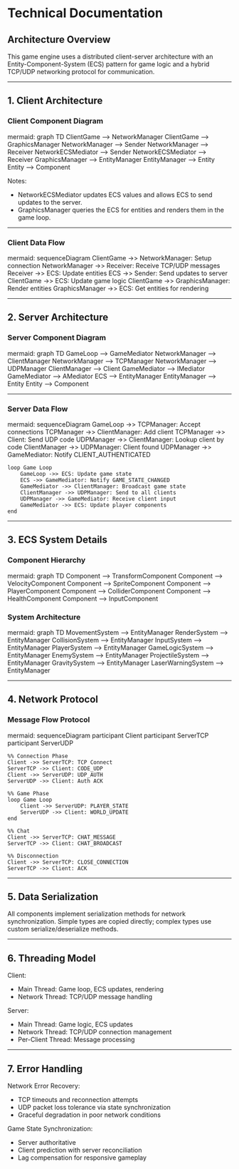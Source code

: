 # Technical Documentation

## Architecture Overview

This game engine uses a distributed client-server architecture with an Entity-Component-System (ECS) pattern for game logic and a hybrid TCP/UDP networking protocol for communication.

---

## 1. Client Architecture

### Client Component Diagram

mermaid:
graph TD
    ClientGame --> NetworkManager
    ClientGame --> GraphicsManager
    NetworkManager --> Sender
    NetworkManager --> Receiver
    NetworkECSMediator --> Sender
    NetworkECSMediator --> Receiver
    GraphicsManager --> EntityManager
    EntityManager --> Entity
    Entity --> Component

Notes:
- NetworkECSMediator updates ECS values and allows ECS to send updates to the server.
- GraphicsManager queries the ECS for entities and renders them in the game loop.

---

### Client Data Flow

mermaid:
sequenceDiagram
    ClientGame ->> NetworkManager: Setup connection
    NetworkManager ->> Receiver: Receive TCP/UDP messages
    Receiver ->> ECS: Update entities
    ECS ->> Sender: Send updates to server
    ClientGame ->> ECS: Update game logic
    ClientGame ->> GraphicsManager: Render entities
    GraphicsManager ->> ECS: Get entities for rendering

---

## 2. Server Architecture

### Server Component Diagram

mermaid:
graph TD
    GameLoop --> GameMediator
    NetworkManager --> ClientManager
    NetworkManager --> TCPManager
    NetworkManager --> UDPManager
    ClientManager --> Client
    GameMediator --> IMediator
    GameMediator --> AMediator
    ECS --> EntityManager
    EntityManager --> Entity
    Entity --> Component

---

### Server Data Flow

mermaid:
sequenceDiagram
    GameLoop ->> TCPManager: Accept connections
    TCPManager ->> ClientManager: Add client
    TCPManager ->> Client: Send UDP code
    UDPManager ->> ClientManager: Lookup client by code
    ClientManager ->> UDPManager: Client found
    UDPManager ->> GameMediator: Notify CLIENT_AUTHENTICATED

    loop Game Loop
        GameLoop ->> ECS: Update game state
        ECS ->> GameMediator: Notify GAME_STATE_CHANGED
        GameMediator ->> ClientManager: Broadcast game state
        ClientManager ->> UDPManager: Send to all clients
        UDPManager ->> GameMediator: Receive client input
        GameMediator ->> ECS: Update player components
    end

---

## 3. ECS System Details

### Component Hierarchy

mermaid:
graph TD
    Component --> TransformComponent
    Component --> VelocityComponent
    Component --> SpriteComponent
    Component --> PlayerComponent
    Component --> ColliderComponent
    Component --> HealthComponent
    Component --> InputComponent

### System Architecture

mermaid:
graph TD
    MovementSystem --> EntityManager
    RenderSystem --> EntityManager
    CollisionSystem --> EntityManager
    InputSystem --> EntityManager
    PlayerSystem --> EntityManager
    GameLogicSystem --> EntityManager
    EnemySystem --> EntityManager
    ProjectileSystem --> EntityManager
    GravitySystem --> EntityManager
    LaserWarningSystem --> EntityManager

---

## 4. Network Protocol

### Message Flow Protocol

mermaid:
sequenceDiagram
    participant Client
    participant ServerTCP
    participant ServerUDP

    %% Connection Phase
    Client ->> ServerTCP: TCP Connect
    ServerTCP ->> Client: CODE_UDP
    Client ->> ServerUDP: UDP_AUTH
    ServerUDP ->> Client: Auth ACK

    %% Game Phase
    loop Game Loop
        Client ->> ServerUDP: PLAYER_STATE
        ServerUDP ->> Client: WORLD_UPDATE
    end

    %% Chat
    Client ->> ServerTCP: CHAT_MESSAGE
    ServerTCP ->> Client: CHAT_BROADCAST

    %% Disconnection
    Client ->> ServerTCP: CLOSE_CONNECTION
    ServerTCP ->> Client: ACK

---

## 5. Data Serialization

All components implement serialization methods for network synchronization. Simple types are copied directly; complex types use custom serialize/deserialize methods.

---

## 6. Threading Model

Client:
- Main Thread: Game loop, ECS updates, rendering
- Network Thread: TCP/UDP message handling

Server:
- Main Thread: Game logic, ECS updates
- Network Thread: TCP/UDP connection management
- Per-Client Thread: Message processing

---

## 7. Error Handling

Network Error Recovery:
- TCP timeouts and reconnection attempts
- UDP packet loss tolerance via state synchronization
- Graceful degradation in poor network conditions

Game State Synchronization:
- Server authoritative
- Client prediction with server reconciliation
- Lag compensation for responsive gameplay
